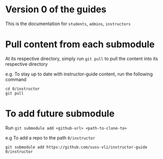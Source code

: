 # Version 0 of the guides

This is the documentation for `students`, `admins`, `instructors`

# Pull content from each submodule

At its respective directory, simply run `git pull` to pull the content into its respective directory

e.g. To stay up to date with instructor-guide content, run the following command

```
cd 0/instructor
git pull
```
# To add future submodule

Run `git submodule add <github-url> <path-to-clone-to>`

e.g To add a repo to the path `0/instructor`
```
git submodule add https://github.com/suss-vli/instructor-guide 0/instructor
```



